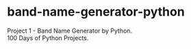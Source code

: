 # band-name-generator-python
Project 1 - Band Name Generator by Python.<br>
100 Days of Python Projects.
